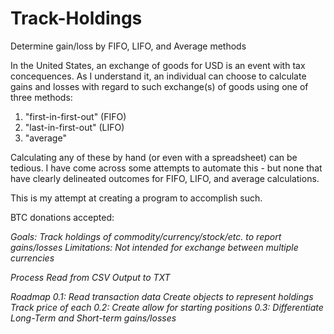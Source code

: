 Track-Holdings
==============

Determine gain/loss by FIFO, LIFO, and Average methods

In the United States, an exchange of goods for USD is an event with tax concequences. As I understand it, an individual can choose to calculate gains and losses with regard to such exchange(s) of goods using one of three methods:
1) "first-in-first-out" (FIFO)
2) "last-in-first-out" (LIFO)
3) "average"

Calculating any of these by hand (or even with a spreadsheet) can be tedious. I have come across some attempts to automate this - but none that have clearly delineated outcomes for FIFO, LIFO, and average calculations.

This is my attempt at creating a program to accomplish such.

BTC donations accepted: <address to be posted>

Goals: Track holdings of commodity/currency/stock/etc. to report gains/losses
Limitations: Not intended for exchange between multiple currencies

Process
Read from CSV
Output to TXT


Roadmap
0.1:  Read transaction data
     Create objects to represent holdings
     Track price of each
0.2: Create allow for starting positions
0.3: Differentiate Long-Term and Short-term gains/losses
